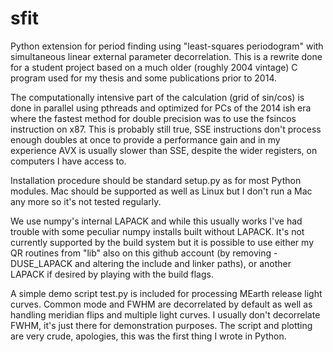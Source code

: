 sfit
====

Python extension for period finding using "least-squares periodogram"
with simultaneous linear external parameter decorrelation.  This is a
rewrite done for a student project based on a much older (roughly 2004
vintage) C program used for my thesis and some publications prior to
2014.

The computationally intensive part of the calculation (grid of
sin/cos) is done in parallel using pthreads and optimized for PCs of
the 2014 ish era where the fastest method for double precision was to
use the fsincos instruction on x87.  This is probably still true, SSE
instructions don't process enough doubles at once to provide a
performance gain and in my experience AVX is usually slower than SSE,
despite the wider registers, on computers I have access to.

Installation procedure should be standard setup.py as for most Python
modules.  Mac should be supported as well as Linux but I don't run a
Mac any more so it's not tested regularly.

We use numpy's internal LAPACK and while this usually works I've had
trouble with some peculiar numpy installs built without LAPACK.  It's
not currently supported by the build system but it is possible to use
either my QR routines from "lib" also on this github account (by
removing -DUSE_LAPACK and altering the include and linker paths), or
another LAPACK if desired by playing with the build flags.

A simple demo script test.py is included for processing MEarth release
light curves.  Common mode and FWHM are decorrelated by default as
well as handling meridian flips and multiple light curves.  I usually
don't decorrelate FWHM, it's just there for demonstration purposes.
The script and plotting are very crude, apologies, this was the first
thing I wrote in Python.

